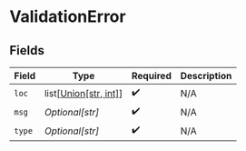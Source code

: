 # ValidationError


## Fields

| Field                                                                  | Type                                                                   | Required                                                               | Description                                                            |
| ---------------------------------------------------------------------- | ---------------------------------------------------------------------- | ---------------------------------------------------------------------- | ---------------------------------------------------------------------- |
| `loc`                                                                  | list[[Union[str, int]](undefined/models/shared/validationerrorloc.md)] | :heavy_check_mark:                                                     | N/A                                                                    |
| `msg`                                                                  | *Optional[str]*                                                        | :heavy_check_mark:                                                     | N/A                                                                    |
| `type`                                                                 | *Optional[str]*                                                        | :heavy_check_mark:                                                     | N/A                                                                    |
